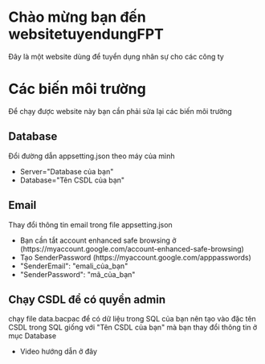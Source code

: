 <h1>Chào mừng bạn đến websitetuyendungFPT</h1>
<p>Đây là một website dùng để tuyển dụng nhân sự cho các công ty</p>
<h1>Các biến môi trường</h1>
<p>Để chạy được website này bạn cần phải sửa lại các biến môi trường</p>
<h2>Database</h2>
<p>Đổi đường dẫn appsetting.json theo máy của mình</p>
<ul>
  <li>Server="Database của bạn"</li>
  <li>Database="Tên CSDL của bạn"</li>
</ul>
<h2>Email</h2>
<p>Thay đổi thông tin email trong file appsetting.json </p>
<ul>
  <li>Bạn cần tắt account enhanced safe browsing ở <scan href=https://myaccount.google.com/account-enhanced-safe-browsing>(https://myaccount.google.com/account-enhanced-safe-browsing)</scan></li>
  <li>Tạo SenderPassword <scan href = https://myaccount.google.com/apppasswords >(https://myaccount.google.com/apppasswords)</scan></li>
  <li> "SenderEmail": "emali_của_bạn"</li>
  <li>"SenderPassword": "mã_của_bạn"</li>
</ul>
<h2>Chạy CSDL để có quyền admin</h2>
<p>chạy file data.bacpac để có dữ liệu trong SQL của bạn nên tạo vào đặc tên CSDL trong SQL giống với "Tên CSDL của bạn" mà bạn thay đổi thông tin ở mục Database</p>
<ul>
  <li href = https://www.youtube.com/watch?v=COCMQvVKjss>Video hướng dẫn ở đây</li>
</ul>
